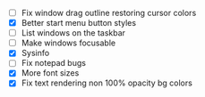  - [ ] Fix window drag outline restoring cursor colors
 - [x] Better start menu button styles
 - [ ] List windows on the taskbar
 - [ ] Make windows focusable
 - [x] Sysinfo
 - [ ] Fix notepad bugs
 - [x] More font sizes
 - [x] Fix text rendering non 100% opacity bg colors